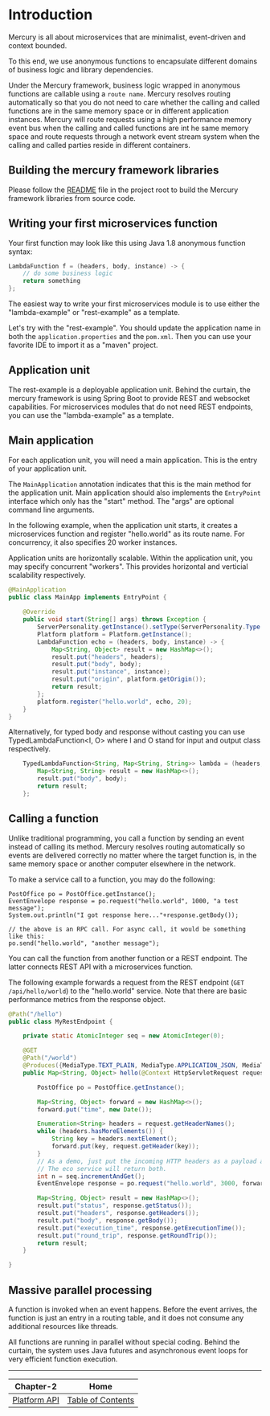 # Introduction

Mercury is all about microservices that are minimalist, event-driven and context bounded.

To this end, we use anonymous functions to encapsulate different domains of business logic and library dependencies.

Under the Mercury framework, business logic wrapped in anonymous functions are callable using a `route name`. 
Mercury resolves routing automatically so that you do not need to care whether the calling and called functions 
are in the same memory space or in different application instances. Mercury will route requests using a high 
performance memory event bus when the calling and called functions are int he same memory space and route requests 
through a network event stream system when the calling and called parties reside in different containers.

## Building the mercury framework libraries

Please follow the [README](../../README.md) file in the project root to build the Mercury framework libraries 
from source code.

## Writing your first microservices function

Your first function may look like this using Java 1.8 anonymous function syntax:
```java
LambdaFunction f = (headers, body, instance) -> {
	// do some business logic
	return something
};
```

The easiest way to write your first microservices module is to use either the "lambda-example" or "rest-example" 
as a template.

Let's try with the "rest-example". You should update the application name in both the `application.properties` 
and the `pom.xml`. Then you can use your favorite IDE to import it as a "maven" project.

## Application unit

The rest-example is a deployable application unit. Behind the curtain, the mercury framework is using Spring Boot 
to provide REST and websocket capabilities. For microservices modules that do not need REST endpoints, you can use 
the "lambda-example" as a template.

## Main application

For each application unit, you will need a main application. This is the entry of your application unit.

The `MainApplication` annotation indicates that this is the main method for the application unit. 
Main application should also implements the `EntryPoint` interface which only has the "start" method. 
The "args" are optional command line arguments.

In the following example, when the application unit starts, it creates a microservices function and register 
"hello.world" as its route name. For concurrency, it also specifies 20 worker instances.

Application units are horizontally scalable. Within the application unit, you may specify concurrent "workers". 
This provides horizontal and verticial scalability respectively.


```java
@MainApplication
public class MainApp implements EntryPoint {
  
    @Override
    public void start(String[] args) throws Exception {
        ServerPersonality.getInstance().setType(ServerPersonality.Type.WEB);
        Platform platform = Platform.getInstance();
        LambdaFunction echo = (headers, body, instance) -> {
            Map<String, Object> result = new HashMap<>();
            result.put("headers", headers);
            result.put("body", body);
            result.put("instance", instance);
            result.put("origin", platform.getOrigin());
            return result;
        };
        platform.register("hello.world", echo, 20);
    }
}

```

Alternatively, for typed body and response without casting you can use TypedLambdaFunction<I, O> 
where I and O stand for input and output class respectively.

```java
    TypedLambdaFunction<String, Map<String, String>> lambda = (headers, body, instance) -> {
        Map<String, String> result = new HashMap<>();
        result.put("body", body);
        return result;
    };
```

## Calling a function

Unlike traditional programming, you call a function by sending an event instead of calling its method. 
Mercury resolves routing automatically so events are delivered correctly no matter where the target function is,
in the same memory space or another computer elsewhere in the network.

To make a service call to a function, you may do the following:
```
PostOffice po = PostOffice.getInstance();
EventEnvelope response = po.request("hello.world", 1000, "a test message");
System.out.println("I got response here..."+response.getBody());

// the above is an RPC call. For async call, it would be something like this:
po.send("hello.world", "another message");
```

You can call the function from another function or a REST endpoint. The latter connects REST API with a 
microservices function.

The following example forwards a request from the REST endpoint (`GET /api/hello/world`) to the "hello.world" service. 
Note that there are basic performance metrics from the response object.

```java
@Path("/hello")
public class MyRestEndpoint {

    private static AtomicInteger seq = new AtomicInteger(0);

    @GET
    @Path("/world")
    @Produces({MediaType.TEXT_PLAIN, MediaType.APPLICATION_JSON, MediaType.APPLICATION_XML, MediaType.TEXT_HTML})
    public Map<String, Object> hello(@Context HttpServletRequest request) throws IOException, TimeoutException, AppException {

        PostOffice po = PostOffice.getInstance();

        Map<String, Object> forward = new HashMap<>();
        forward.put("time", new Date());

        Enumeration<String> headers = request.getHeaderNames();
        while (headers.hasMoreElements()) {
            String key = headers.nextElement();
            forward.put(key, request.getHeader(key));
        }
        // As a demo, just put the incoming HTTP headers as a payload and a parameter showing the sequence counter.
        // The eco service will return both.
        int n = seq.incrementAndGet();
        EventEnvelope response = po.request("hello.world", 3000, forward, new Kv("seq", n));

        Map<String, Object> result = new HashMap<>();
        result.put("status", response.getStatus());
        result.put("headers", response.getHeaders());
        result.put("body", response.getBody());
        result.put("execution_time", response.getExecutionTime());
        result.put("round_trip", response.getRoundTrip());
        return result;
    }

}
```

## Massive parallel processing

A function is invoked when an event happens. Before the event arrives, the function is just an entry in a routing 
table, and it does not consume any additional resources like threads.

All functions are running in parallel without special coding. Behind the curtain, the system uses Java futures and 
asynchronous event loops for very efficient function execution.

---

| Chapter-2                           | Home                                     |
| :----------------------------------:|:----------------------------------------:|
| [Platform API](CHAPTER-2.md)        | [Table of Contents](TABLE-OF-CONTENTS.md)|
